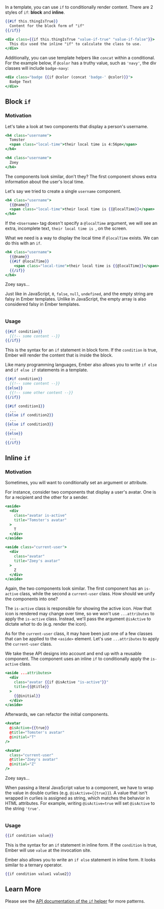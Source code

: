 In a template, you can use `if` to conditionally render content.
There are 2 styles of `if`: **block** and **inline**.

```handlebars
{{#if this.thingIsTrue}}
  Content for the block form of "if"
{{/if}}

<div class={{if this.thingIsTrue "value-if-true" "value-if-false"}}>
  This div used the inline "if" to calculate the class to use.
</div>
```

Additionally, you can use template helpers like `concat` within a conditional. For the example below, if `@color` has a truthy value, such as `'navy'`, the div classes will include `badge-navy`:

```handlebars
<div class="badge {{if @color (concat 'badge-' @color)}}">
  Badge Text
</div>
```

## Block `if`

### Motivation

Let's take a look at two components that display a person's username.

```handlebars {data-filename="app/components/received-message/username.hbs"}
<h4 class="username">
  Tomster
  <span class="local-time">their local time is 4:56pm</span>
</h4>
```

```handlebars {data-filename="app/components/sent-message/username.hbs"}
<h4 class="username">
  Zoey
</h4>
```

The components look similar, don't they?
The first component shows extra information about the user's local time.

Let's say we tried to create a single `username` component.

```handlebars {data-filename="app/components/username.hbs"}
<h4 class="username">
  {{@name}}
  <span class="local-time">their local time is {{@localTime}}</span>
</h4>
```

If the `<Username>` tag doesn't specify a `@localTime` argument,
we will see an extra, incomplete text, `their local time is `, on the screen.

What we need is a way to display the local time if `@localTime` exists.
We can do this with an `if`.

```handlebars {data-filename="app/components/username.hbs"}
<h4 class="username">
  {{@name}}
  {{#if @localTime}}
    <span class="local-time">their local time is {{@localTime}}</span>
  {{/if}}
</h4>
```

<div class="cta">
  <div class="cta-note">
    <div class="cta-note-body">
      <div class="cta-note-heading">Zoey says...</div>
      <div class="cta-note-message">
        <p>
          Just like in JavaScript, <code>0</code>, <code>false</code>,
          <code>null</code>, <code>undefined</code>, and
          the empty string are falsy in Ember templates.
          Unlike in JavaScript, the empty array is also considered falsy in Ember templates.
        </p>
      </div>
    </div>
    <img src="/images/mascots/zoey.png" role="presentation" alt="">
  </div>
</div>

### Usage

```handlebars {data-filename="app/components/my-component.hbs"}
{{#if condition}}
  {{!-- some content --}}
{{/if}}
```

This is the syntax for an `if` statement in block form.
If the `condition` is true, Ember will render the content that is inside the block.

Like many programming languages, Ember also allows you to write `if else` and
`if else if` statements in a template.

```handlebars {data-filename="app/components/my-component.hbs"}
{{#if condition}}
  {{!-- some content --}}
{{else}}
  {{!-- some other content --}}
{{/if}}

{{#if condition1}}
  ...
{{else if condition2}}
  ...
{{else if condition3}}
  ...
{{else}}
  ...
{{/if}}
```


## Inline `if`

### Motivation

Sometimes, you will want to conditionally set an argument or attribute.

For instance, consider two components that display a user's avatar.
One is for a recipient and the other for a sender.

```handlebars {data-filename="app/components/received-message/avatar.hbs"}
<aside>
  <div
    class="avatar is-active"
    title="Tomster's avatar"
  >
    T
  </div>
</aside>
```

```handlebars {data-filename="app/components/sent-message/avatar.hbs"}
<aside class="current-user">
  <div
    class="avatar"
    title="Zoey's avatar"
  >
    Z
  </div>
</aside>
```

Again, the two components look similar.
The first component has an `is-active` class, while the second a `current-user` class.
How should we unify the components into one?

The `is-active` class is responsible for showing the active icon.
_How_ that icon is rendered may change over time,
so we won't use `...attributes` to apply the `is-active` class.
Instead, we'll pass the argument `@isActive` to dictate _what_ to do (e.g. render the icon).

As for the `current-user` class, it may have been just one of a few classes
that can be applied to the `<aside>` element.
Let's use `...attributes` to apply the `current-user` class.

We take these API designs into account and end up with a reusable component.
The component uses an inline `if` to conditionally apply the `is-active` class.

```handlebars {data-filename="app/components/avatar.hbs"}
<aside ...attributes>
  <div
    class="avatar {{if @isActive "is-active"}}"
    title={{@title}}
  >
    {{@initial}}
  </div>
</aside>
```

Afterwards, we can refactor the initial components.

```handlebars {data-filename="app/components/received-message/avatar.hbs"}
<Avatar
  @isActive={{true}}
  @title="Tomster's avatar"
  @initial="T"
/>
```

```handlebars {data-filename="app/components/sent-message/avatar.hbs"}
<Avatar
  class="current-user"
  @title="Zoey's avatar"
  @initial="Z"
/>
```

<div class="cta">
  <div class="cta-note">
    <div class="cta-note-body">
      <div class="cta-note-heading">Zoey says...</div>
      <div class="cta-note-message">
        <p>
          When passing a literal JavaScript value to a component,
          we have to wrap the value in double curlies (e.g. <code>@isActive={{true}}</code>).
          A value that isn't wrapped in curlies is assigned as string,
          which matches the behavior in HTML attributes.
          For example, writing <code>@isActive=true</code> will set <code>@isActive</code> to the string <code>'true'</code>.
        </p>
      </div>
    </div>
    <img src="/images/mascots/zoey.png" role="presentation" alt="">
  </div>
</div>

### Usage

```handlebars {data-filename="app/components/my-component.hbs"}
{{if condition value}}
```

This is the syntax for an `if` statement in inline form.
If the `condition` is true, Ember will use `value` at the invocation site.

Ember also allows you to write an `if else` statement in inline form.
It looks similar to a ternary operator.

```handlebars {data-filename="app/components/my-component.hbs"}
{{if condition value1 value2}}
```


## Learn More

Please see the [API documentation of the `if` helper](https://api.emberjs.com/ember/5.0.0/classes/Ember.Templates.helpers/methods/if?anchor=if) for more patterns.
